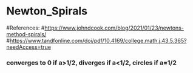 # Newton_Spirals

#References:
#https://www.johndcook.com/blog/2021/01/23/newtons-method-spirals/
#https://www.tandfonline.com/doi/pdf/10.4169/college.math.j.43.5.365?needAccess=true
### converges to 0 if a>1/2, diverges if a<1/2, circles if a=1/2

